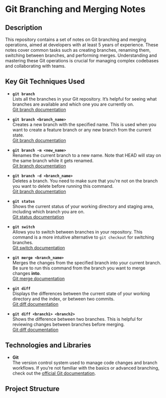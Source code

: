 # Git Branching and Merging Notes

## Description

This repository contains a set of notes on Git branching and merging operations, aimed at developers with at least 5 years of experience. These notes cover common tasks such as creating branches, renaming them, switching between branches, and performing merges. Understanding and mastering these Git operations is crucial for managing complex codebases and collaborating with teams.

## Key Git Techniques Used

- **`git branch`**  
  Lists all the branches in your Git repository. It’s helpful for seeing what branches are available and which one you are currently on.  
  [Git branch documentation](https://git-scm.com/docs/git-branch)

- **`git branch <branch_name>`**  
  Creates a new branch with the specified name. This is used when you want to create a feature branch or any new branch from the current state.  
  [Git branch documentation](https://git-scm.com/docs/git-branch)

- **`git branch -m <new_name>`**  
  Renames the current branch to a new name. Note that HEAD will stay on the same branch while it gets renamed.  
  [Git branch documentation](https://git-scm.com/docs/git-branch)

- **`git branch -d <branch_name>`**  
  Deletes a branch. You need to make sure that you're not on the branch you want to delete before running this command.  
  [Git branch documentation](https://git-scm.com/docs/git-branch)

- **`git status`**  
  Shows the current status of your working directory and staging area, including which branch you are on.  
  [Git status documentation](https://git-scm.com/docs/git-status)

- **`git switch`**  
  Allows you to switch between branches in your repository. This command is a more intuitive alternative to `git checkout` for switching branches.  
  [Git switch documentation](https://git-scm.com/docs/git-switch)

- **`git merge <branch_name>`**  
  Merges the changes from the specified branch into your current branch. Be sure to run this command from the branch you want to merge changes **into**.  
  [Git merge documentation](https://git-scm.com/docs/git-merge)

- **`git diff`**  
  Displays the differences between the current state of your working directory and the index, or between two commits.  
  [Git diff documentation](https://git-scm.com/docs/git-diff)

- **`git diff <branch1> <branch2>`**  
  Shows the difference between two branches. This is helpful for reviewing changes between branches before merging.  
  [Git diff documentation](https://git-scm.com/docs/git-diff)

## Technologies and Libraries

- **Git**  
  The version control system used to manage code changes and branch workflows. If you’re not familiar with the basics or advanced branching, check out the [official Git documentation](https://git-scm.com/doc).

## Project Structure

